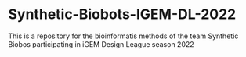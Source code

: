 # Synthetic-Biobots-IGEM-DL-2022
This is a repository for the bioinformatis methods of the team Synthetic Biobos participating in iGEM Design League season 2022
